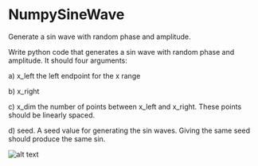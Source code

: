 # NumpySineWave
Generate a sin wave with random phase and amplitude.

Write python code that generates a sin wave with random phase and amplitude. It should four arguments:

a) x_left the left endpoint for the x range

b) x_right 

c) x_dim the number of points between x_left and x_right. These points should be linearly spaced. 

d) seed. A seed value for generating the sin waves. Giving the same seed should produce the same sin. 


![alt text](https://raw.github.com/siyanLearner/NumpySineWave/NumpySineWave/numpysinewave.png)
